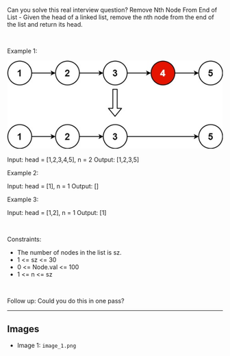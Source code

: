Can you solve this real interview question? Remove Nth Node From End of List - Given the head of a linked list, remove the nth node from the end of the list and return its head.

 

Example 1:

![Example 1](./image_1.png)


Input: head = [1,2,3,4,5], n = 2
Output: [1,2,3,5]


Example 2:


Input: head = [1], n = 1
Output: []


Example 3:


Input: head = [1,2], n = 1
Output: [1]


 

Constraints:

 * The number of nodes in the list is sz.
 * 1 <= sz <= 30
 * 0 <= Node.val <= 100
 * 1 <= n <= sz

 

Follow up: Could you do this in one pass?

---

## Images

- Image 1: `image_1.png`
